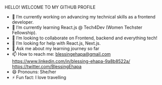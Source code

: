 HELLO! WELCOME TO MY GITHUB PROFILE

- 🔭 I’m currently working on advancing my technical skills as a frontend developer.
- 🌱 I’m currently learning React.js @ Tech4Dev (Women Techster Fellowship).
- 👯 I’m looking to collaborate on Frontend, backend and everything tech!
- 🤔 I’m looking for help with React.js, Next.js.
- 💬 Ask me about my learning journey so far
- 📫 How to reach me: blessingehapa@gmail.com https://www.linkedin.com/in/blessing-ehapa-9a8b8522a/ https://twitter.com/BlessingEhapa
- 😄 Pronouns: She/her
- ⚡ Fun fact: I love travelling

